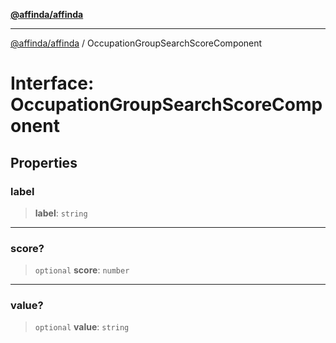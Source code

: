 [**@affinda/affinda**](../README.md)

***

[@affinda/affinda](../globals.md) / OccupationGroupSearchScoreComponent

# Interface: OccupationGroupSearchScoreComponent

## Properties

### label

> **label**: `string`

***

### score?

> `optional` **score**: `number`

***

### value?

> `optional` **value**: `string`

